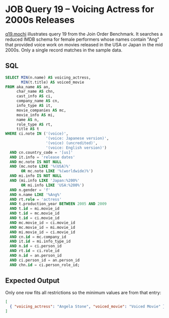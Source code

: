 # JOB Query 19 – Voicing Actress for 2000s Releases

[q19.mochi](./q19.mochi) illustrates query 19 from the Join Order Benchmark. It searches a reduced IMDB schema for female performers whose names contain "Ang" that provided voice work on movies released in the USA or Japan in the mid 2000s. Only a single record matches in the sample data.

## SQL
```sql
SELECT MIN(n.name) AS voicing_actress,
       MIN(t.title) AS voiced_movie
FROM aka_name AS an,
     char_name AS chn,
     cast_info AS ci,
     company_name AS cn,
     info_type AS it,
     movie_companies AS mc,
     movie_info AS mi,
     name AS n,
     role_type AS rt,
     title AS t
WHERE ci.note IN ('(voice)',
                  '(voice: Japanese version)',
                  '(voice) (uncredited)',
                  '(voice: English version)')
  AND cn.country_code = '[us]'
  AND it.info = 'release dates'
  AND mc.note IS NOT NULL
  AND (mc.note LIKE '%(USA)%'
       OR mc.note LIKE '%(worldwide)%')
  AND mi.info IS NOT NULL
  AND (mi.info LIKE 'Japan:%200%'
       OR mi.info LIKE 'USA:%200%')
  AND n.gender = 'f'
  AND n.name LIKE '%Ang%'
  AND rt.role = 'actress'
  AND t.production_year BETWEEN 2005 AND 2009
  AND t.id = mi.movie_id
  AND t.id = mc.movie_id
  AND t.id = ci.movie_id
  AND mc.movie_id = ci.movie_id
  AND mc.movie_id = mi.movie_id
  AND mi.movie_id = ci.movie_id
  AND cn.id = mc.company_id
  AND it.id = mi.info_type_id
  AND n.id = ci.person_id
  AND rt.id = ci.role_id
  AND n.id = an.person_id
  AND ci.person_id = an.person_id
  AND chn.id = ci.person_role_id;
```

## Expected Output
Only one row fits all restrictions so the minimum values are from that entry:
```json
[
  { "voicing_actress": "Angela Stone", "voiced_movie": "Voiced Movie" }
]
```
